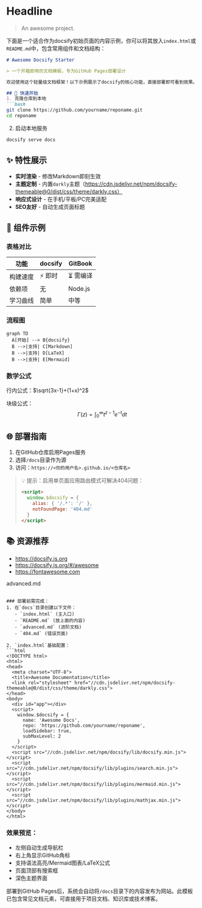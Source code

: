 # Headline

> An awesome project.



下面是一个适合作为docsify初始页面的内容示例，你可以将其放入`index.html`或`README.md`中，包含常用组件和文档结构：

```markdown
# Awesome Docsify Starter

> 一个开箱即用的文档模板，专为GitHub Pages部署设计

欢迎使用这个轻量级文档框架！以下示例展示了docsify的核心功能，直接部署即可看到效果。

## 🚀 快速开始
1. 克隆仓库到本地
```bash
git clone https://github.com/yourname/reponame.git
cd reponame
```

2. 启动本地服务
```bash
docsify serve docs
```

## ✨ 特性展示
- **实时渲染** - 修改Markdown即刻生效
- **主题定制** - 内置`darkly`主题（https://cdn.jsdelivr.net/npm/docsify-themeable@0/dist/css/theme/darkly.css）
- **响应式设计** - 在手机/平板/PC完美适配
- **SEO友好** - 自动生成页面标题

## 🧩 组件示例

### 表格对比
| 功能         | docsify | GitBook |
|--------------|---------|---------|
| 构建速度     | ⚡ 即时  | ⏳ 需编译 |
| 依赖项       | 无      | Node.js |
| 学习曲线     | 简单    | 中等    |

### 流程图
```mermaid
graph TD
  A[开始] --> B{docsify}
  B -->|支持| C[Markdown]
  B -->|支持| D[LaTeX]
  B -->|支持| E[Mermaid]
```

### 数学公式
行内公式：$\sqrt{3x-1}+(1+x)^2$

块级公式：
$$ \Gamma(z) = \int_0^\infty t^{z-1}e^{-t}dt $$

## 🌐 部署指南
1. 在GitHub仓库启用Pages服务
2. 选择`/docs`目录作为源
3. 访问：`https://<你的用户名>.github.io/<仓库名>`

> 💡 提示：启用单页面应用路由模式可解决404问题：
> ```html
> <script>
>   window.$docsify = {
>     alias: { '/.*': '/' },
>     notFoundPage: '404.md'
>   }
> </script>
> ```

## 📚 资源推荐
- https://docsify.js.org
- https://docsify.js.org/#/awesome
- https://fontawesome.com

advanced.md
```

### 部署前需完成：
1. 在`docs`目录创建以下文件：
   - `index.html` (主入口)
   - `README.md` (放上面的内容)
   - `advanced.md` (进阶文档)
   - `404.md` (错误页面)

2. `index.html`基础配置：
```html
<!DOCTYPE html>
<html>
<head>
  <meta charset="UTF-8">
  <title>Awesome Documentation</title>
  <link rel="stylesheet" href="//cdn.jsdelivr.net/npm/docsify-themeable@0/dist/css/theme/darkly.css">
</head>
<body>
  <div id="app"></div>
  <script>
    window.$docsify = {
      name: 'Awesome Docs',
      repo: 'https://github.com/yourname/reponame',
      loadSidebar: true,
      subMaxLevel: 2
    }
  </script>
  <script src="//cdn.jsdelivr.net/npm/docsify/lib/docsify.min.js"></script>
  <script src="//cdn.jsdelivr.net/npm/docsify/lib/plugins/search.min.js"></script>
  <script src="//cdn.jsdelivr.net/npm/docsify/lib/plugins/mermaid.min.js"></script>
  <script src="//cdn.jsdelivr.net/npm/docsify/lib/plugins/mathjax.min.js"></script>
</body>
</html>
```

### 效果预览：
- 左侧自动生成导航栏
- 右上角显示GitHub角标
- 支持语法高亮/Mermaid图表/LaTeX公式
- 页面顶部有搜索框
- 深色主题界面

部署到GitHub Pages后，系统会自动将`/docs`目录下的内容发布为网站。此模板已包含常见文档元素，可直接用于项目文档、知识库或技术博客。